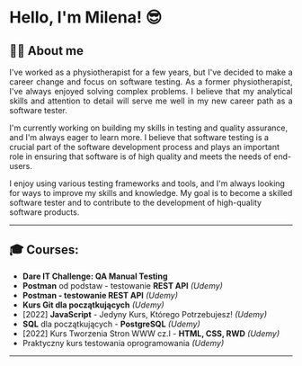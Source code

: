 # Hello, I'm Milena! 😎

## 🙋‍♂️ About me

<p align="justify">I've worked as a physiotherapist for a few years, but I've decided to make a career change and focus on software testing. As a former physiotherapist,
I've always enjoyed solving complex problems. I believe that my analytical skills and attention to detail will serve me well in my new career path as a software 
tester.

I'm currently working on building my skills in testing and quality assurance, and I'm always eager to learn more. I believe that software testing is a crucial part of 
the software development process and plays an important role in ensuring that software is of high quality and meets the needs of end-users.

I enjoy using various testing frameworks and tools, and I'm always looking for ways to improve my skills and knowledge. My goal is to become a skilled software tester 
and to contribute to the development of high-quality software products.</p>

<hr>

## 🎓 Courses:

+ **Dare IT Challenge: QA Manual Testing**
+ **Postman** od podstaw - testowanie **REST API** _(Udemy)_
+ **Postman - testowanie REST API** _(Udemy)_
+ **Kurs Git dla początkujących** _(Udemy)_
+ [2022] **JavaScript** - Jedyny Kurs, Którego Potrzebujesz! _(Udemy)_
+ **SQL** dla początkujących - **PostgreSQL** _(Udemy)_
+ [2022] Kurs Tworzenia Stron WWW cz.I - **HTML, CSS, RWD** _(Udemy)_
+ Praktyczny kurs testowania oprogramowania _(Udemy)_

<hr>
